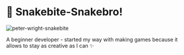 # 🐍 Snakebite-Snakebro!

![peter-wright-snakebite](https://github.com/Snakebro180/snakebro180/assets/151753565/4d239c5d-782a-4dac-ad4e-bbe3f351c77c)

A beginner developer - started my way with making games because it allows to stay as creative as I can ✨
<!--
**Snakebro180/snakebro180** is a ✨ _special_ ✨ repository because its `README.md` (this file) appears on your GitHub profile.

Here are some ideas to get you started:

- 🔭 I’m currently working on ...
- 🌱 I’m currently learning ...
- 👯 I’m looking to collaborate on ...
- 🤔 I’m looking for help with ...
- 💬 Ask me about ...
- 📫 How to reach me: ...
- 😄 Pronouns: ...
- ⚡ Fun fact: ...
-->
